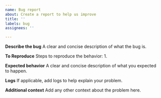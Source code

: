 ```yaml
---
name: Bug report
about: Create a report to help us improve
title: ''
labels: bug
assignees: ''

---
```


**Describe the bug**
A clear and concise description of what the bug is.

**To Reproduce**
Steps to reproduce the behavior:
1.

**Expected behavior**
A clear and concise description of what you expected to happen.

**Logs**
If applicable, add logs to help explain your problem.

**Additional context**
Add any other context about the problem here.

